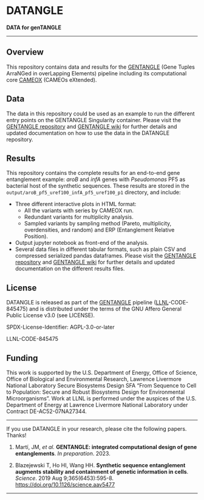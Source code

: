 # DATANGLE
**DATA for genTANGLE**
___

## Overview

This repository contains data and results for the [GENTANGLE](https://github.com/BiosecSFA/gentangle) (Gene Tuples ArraNGed in overLapping Elements) pipeline including its computational core [CAMEOX](https://github.com/BiosecSFA/cameox) (CAMEOs eXtended). 

## Data

The data in this repository could be used as an example to run the different entry points on the GENTANGLE Singularity container. Please visit the [GENTANGLE repository](https://github.com/BiosecSFA/gentangle) and [GENTANGLE wiki](https://github.com/BiosecSFA/gentangle/wiki) for further details and updated documentation on how to use the data in the DATANGLE repository.

## Results

This repository contains the complete results for an end-to-end gene entanglement example: _aroB_ and _infA_ genes with _Pseudomonas_ PF5 as bacterial host of the synthetic sequences. These results are stored in the `output/aroB_pf5_uref100_infA_pf5_uref100_p1` directory, and include:
* Three different interactive plots in HTML format:
  * All the variants with series by CAMEOX run.
  * Redundant variants for multiplicity analysis.
  * Sampled variants by sampling method (Pareto, multiplicity, overdensities, and random) and ERP (Entanglement Relative Position).
* Output jupyter notebook as front-end of the analysis.
* Several data files in different tabular formats, such as plain CSV and compressed serialized pandas dataframes. 
Please visit the [GENTANGLE repository](https://github.com/BiosecSFA/gentangle) and [GENTANGLE wiki](https://github.com/BiosecSFA/gentangle/wiki) for further details and updated documentation on the different results files.

## License

DATANGLE is released as part of the [GENTANGLE](https://github.com/BiosecSFA/gentangle) pipeline ([LLNL](https://www.llnl.gov/)-CODE-845475) and is distributed under the terms of the GNU Affero General Public License v3.0 (see LICENSE). 

SPDX-License-Identifier: AGPL-3.0-or-later

LLNL-CODE-845475

## Funding

This work is supported by the U.S. Department of Energy, Office of Science, Office of Biological and Environmental Research, Lawrence Livermore National Laboratory Secure Biosystems Design SFA “From Sequence to Cell to Population: Secure and Robust Biosystems Design for Environmental Microorganisms”.  Work at LLNL is performed under the auspices of the U.S. Department of Energy at Lawrence Livermore National Laboratory under Contract DE-AC52-07NA27344. 

___

If you use DATANGLE in your research, please cite the following papers. Thanks!

 1. Martí, JM, _et al._ **GENTANGLE: integrated computational design of gene entanglements**. _In preparation_. 2023. 

 2. Blazejewski T, Ho HI, Wang HH. **Synthetic sequence entanglement augments stability and containment of genetic information in cells**. _Science_. 2019 Aug 9;365(6453):595-8. https://doi.org/10.1126/science.aav5477
___
